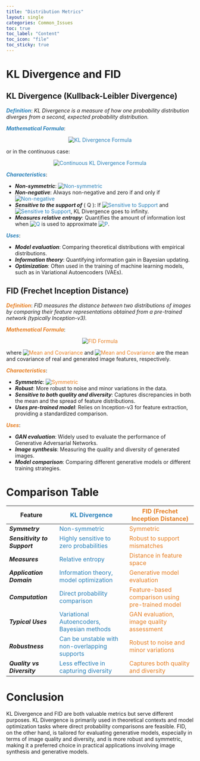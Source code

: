 ```yaml
---
title: "Distribution Metrics"
layout: single
categories: Common_Issues
toc: true
toc_label: "Content"
toc_icon: "file"
toc_sticky: true      
---
```

# KL Divergence and FID
## KL Divergence (Kullback-Leibler Divergence)

<span style="color: #2980B9;">***Definition***</span>: *KL Divergence is a measure of how one probability distribution diverges from a second, expected probability distribution.*

<span style="color: #2980B9;">***Mathematical Formula***</span>:

<p align="center" style="color: #2980B9;">
  <img src="https://latex.codecogs.com/svg.latex?D_{KL}(P\parallel Q)=\sum_{i}P(i)\log\frac{P(i)}{Q(i)}" alt="KL Divergence Formula" style="color: #2980B9;" />
</p>

or in the continuous case:

<p align="center" style="color: #2980B9;">
  <img src="https://latex.codecogs.com/svg.latex?D_{KL}(P\parallel Q)=\int P(x)\log\frac{P(x)}{Q(x)}dx" alt="Continuous KL Divergence Formula" style="color: #2980B9;" />
</p>

<span style="color: #2980B9;">***Characteristics***</span>:
- ***Non-symmetric***: <img src="https://latex.codecogs.com/svg.latex?D_{KL}(P\parallel Q)\neq D_{KL}(Q\parallel P)" alt="Non-symmetric" style="color: #2980B9;" />
- ***Non-negative***: Always non-negative and zero if and only if <img src="https://latex.codecogs.com/svg.latex?P=Q" alt="Non-negative" style="color: #2980B9;" />
- ***Sensitive to the support of*** \( Q \): If <img src="https://latex.codecogs.com/svg.latex?Q(i)=0" alt="Sensitive to Support" style="color: #2980B9;" /> and <img src="https://latex.codecogs.com/svg.latex?P(i)>0" alt="Sensitive to Support" style="color: #2980B9;" />, KL Divergence goes to infinity.
- ***Measures relative entropy***: Quantifies the amount of information lost when <img src="https://latex.codecogs.com/svg.latex?Q" alt="Q" style="color: #2980B9;" /> is used to approximate <img src="https://latex.codecogs.com/svg.latex?P" alt="P" style="color: #2980B9;" />.

<span style="color: #2980B9;">***Uses***</span>:
- ***Model evaluation***: Comparing theoretical distributions with empirical distributions.
- ***Information theory***: Quantifying information gain in Bayesian updating.
- ***Optimization***: Often used in the training of machine learning models, such as in Variational Autoencoders (VAEs).

## FID (Frechet Inception Distance)

<span style="color: #E67E22;">***Definition***</span>: *FID measures the distance between two distributions of images by comparing their feature representations obtained from a pre-trained network (typically Inception-v3).*

<span style="color: #E67E22;">***Mathematical Formula***</span>:

<p align="center" style="color: #E67E22;">
  <img src="https://latex.codecogs.com/svg.latex?\text{FID}(P_r,P_g)=\|\mu_r-\mu_g\|^2+\text{Tr}(\Sigma_r+\Sigma_g-2(\Sigma_r\Sigma_g)^{1/2})" alt="FID Formula" style="color: #E67E22;" />
</p>

where <img src="https://latex.codecogs.com/svg.latex?(\mu_r,\Sigma_r)" alt="Mean and Covariance" style="color: #E67E22;" /> and <img src="https://latex.codecogs.com/svg.latex?(\mu_g,\Sigma_g)" alt="Mean and Covariance" style="color: #E67E22;" /> are the mean and covariance of real and generated image features, respectively.

<span style="color: #E67E22;">***Characteristics***</span>:
- ***Symmetric***: <img src="https://latex.codecogs.com/svg.latex?\text{FID}(P,Q)=\text{FID}(Q,P)" alt="Symmetric" style="color: #E67E22;" />
- ***Robust***: More robust to noise and minor variations in the data.
- ***Sensitive to both quality and diversity***: Captures discrepancies in both the mean and the spread of feature distributions.
- ***Uses pre-trained model***: Relies on Inception-v3 for feature extraction, providing a standardized comparison.

<span style="color: #E67E22;">***Uses***</span>:
- ***GAN evaluation***: Widely used to evaluate the performance of Generative Adversarial Networks.
- ***Image synthesis***: Measuring the quality and diversity of generated images.
- ***Model comparison***: Comparing different generative models or different training strategies.

# Comparison Table

| Feature                      | <span style="color: #2980B9;">KL Divergence</span>                              | <span style="color: #E67E22;">FID (Frechet Inception Distance)</span>             |
|------------------------------|--------------------------------------------|---------------------------------------------|
| ***Symmetry***               | <span style="color: #2980B9;">Non-symmetric</span>                              | <span style="color: #E67E22;">Symmetric</span>                                   |
| ***Sensitivity to Support*** | <span style="color: #2980B9;">Highly sensitive to zero probabilities</span>     | <span style="color: #E67E22;">Robust to support mismatches</span>                |
| ***Measures***               | <span style="color: #2980B9;">Relative entropy</span>                           | <span style="color: #E67E22;">Distance in feature space</span>                   |
| ***Application Domain***     | <span style="color: #2980B9;">Information theory, model optimization</span>     | <span style="color: #E67E22;">Generative model evaluation</span>                 |
| ***Computation***            | <span style="color: #2980B9;">Direct probability comparison</span>              | <span style="color: #E67E22;">Feature-based comparison using pre-trained model</span> |
| ***Typical Uses***           | <span style="color: #2980B9;">Variational Autoencoders, Bayesian methods</span> | <span style="color: #E67E22;">GAN evaluation, image quality assessment</span>    |
| ***Robustness***             | <span style="color: #2980B9;">Can be unstable with non-overlapping supports</span> | <span style="color: #E67E22;">Robust to noise and minor variations</span>       |
| ***Quality vs Diversity***   | <span style="color: #2980B9;">Less effective in capturing diversity</span>      | <span style="color: #E67E22;">Captures both quality and diversity</span>         |

# Conclusion

KL Divergence and FID are both valuable metrics but serve different purposes. KL Divergence is primarily used in theoretical contexts and model optimization tasks where direct probability comparisons are feasible. FID, on the other hand, is tailored for evaluating generative models, especially in terms of image quality and diversity, and is more robust and symmetric, making it a preferred choice in practical applications involving image synthesis and generative models.
